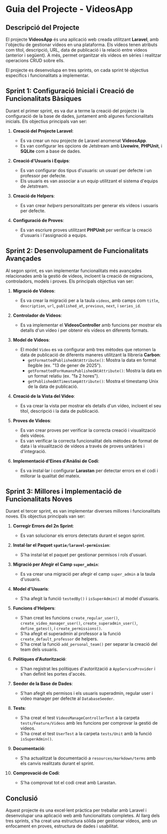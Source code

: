 # Guia del Projecte - VideosApp

## Descripció del Projecte

El projecte **VideosApp** és una aplicació web creada utilitzant **Laravel**, amb l'objectiu de gestionar vídeos en una plataforma. Els vídeos tenen atributs com títol, descripció, URL, data de publicació i la relació entre vídeos (anterior i següent). A més, permet organitzar els vídeos en sèries i realitzar operacions CRUD sobre ells.

El projecte es desenvolupa en tres sprints, on cada sprint té objectius específics i funcionalitats a implementar.

## Sprint 1: Configuració Inicial i Creació de Funcionalitats Bàsiques

Durant el primer sprint, es va dur a terme la creació del projecte i la configuració de la base de dades, juntament amb algunes funcionalitats inicials. Els objectius principals van ser:

1. **Creació del Projecte Laravel**:
   - Es va crear un nou projecte de Laravel anomenat **VideosApp**.
   - Es van configurar les opcions de Jetstream amb **Livewire**, **PHPUnit**, i **SQLite** com a base de dades.
   
2. **Creació d'Usuaris i Equips**:
   - Es van configurar dos tipus d'usuaris: un usuari per defecte i un professor per defecte.
   - Els usuaris es van associar a un equip utilitzant el sistema d'equips de Jetstream.

3. **Creació de Helpers**:
   - Es van crear *helpers* personalitzats per generar els vídeos i usuaris per defecte.

4. **Configuració de Proves**:
   - Es van escriure proves utilitzant **PHPUnit** per verificar la creació d'usuaris i l'assignació a equips.

## Sprint 2: Desenvolupament de Funcionalitats Avançades

Al segon sprint, es van implementar funcionalitats més avançades relacionades amb la gestió de vídeos, incloent la creació de migracions, controladors, models i proves. Els principals objectius van ser:

1. **Migració de Videos**:
   - Es va crear la migració per a la taula `videos`, amb camps com `title`, `description`, `url`, `published_at`, `previous`, `next`, i `series_id`.

2. **Controlador de Videos**:
   - Es va implementar el **VideosController** amb funcions per mostrar els detalls d'un vídeo i per obtenir els vídeos en diferents formats.

3. **Model de Videos**:
   - El model `Video` es va configurar amb tres mètodes que retornen la data de publicació de diferents maneres utilitzant la llibreria **Carbon**:
     - `getFormattedPublishedAtAttribute()`: Mostra la data en format llegible (ex. "13 de gener de 2025").
     - `getFormattedForHumansPublishedAtAttribute()`: Mostra la data en un format relatiu (ex. "fa 2 hores").
     - `getPublishedAtTimestampAttribute()`: Mostra el timestamp Unix de la data de publicació.

4. **Creació de la Vista del Video**:
   - Es va crear la vista per mostrar els detalls d'un vídeo, incloent el seu títol, descripció i la data de publicació.

5. **Proves de Videos**:
   - Es van crear proves per verificar la correcta creació i visualització dels vídeos.
   - Es van verificar la correcta funcionalitat dels mètodes de format de data i la visualització de vídeos a través de proves unitàries i d'integració.

6. **Implementació d'Eines d'Anàlisi de Codi**:
   - Es va instal·lar i configurar **Larastan** per detectar errors en el codi i millorar la qualitat del mateix.

## Sprint 3: Millores i Implementació de Funcionalitats Noves

Durant el tercer sprint, es van implementar diverses millores i funcionalitats noves. Els objectius principals van ser:

1. **Corregir Errors del 2n Sprint**:
   - Es van solucionar els errors detectats durant el segon sprint.

2. **Instal·lar el Paquet `spatie/laravel-permission`**:
   - S'ha instal·lat el paquet per gestionar permisos i rols d'usuari.

3. **Migració per Afegir el Camp `super_admin`**:
   - Es va crear una migració per afegir el camp `super_admin` a la taula d'usuaris.

4. **Model d'Usuaris**:
   - S'ha afegit la funció `testedBy()` i `isSuperAdmin()` al model d'usuaris.

5. **Funcions d'Helpers**:
   - S'han creat les funcions `create_regular_user()`, `create_video_manager_user()`, `create_superadmin_user()`, `define_gates()`, i `create_permissions()`.
   - S'ha afegit el superadmin al professor a la funció `create_default_professor` de helpers.
   - S'ha creat la funció `add_personal_team()` per separar la creació del team dels usuaris.

6. **Polítiques d'Autorització**:
   - S'han registrat les polítiques d'autorització a `AppServiceProvider` i s'han definit les portes d'accés.

7. **Seeder de la Base de Dades**:
   - S'han afegit els permisos i els usuaris superadmin, regular user i video manager per defecte al `DatabaseSeeder`.

8. **Tests**:
   - S'ha creat el test `VideosManageControllerTest` a la carpeta `tests/Feature/Videos` amb les funcions per comprovar la gestió de vídeos.
   - S'ha creat el test `UserTest` a la carpeta `tests/Unit` amb la funció `isSuperAdmin()`.

9. **Documentació**:
   - S'ha actualitzat la documentació a `resources/markdown/terms` amb els canvis realitzats durant el sprint.

10. **Comprovació de Codi**:
    - S'ha comprovat tot el codi creat amb Larastan.

## Conclusió

Aquest projecte és una excel·lent pràctica per treballar amb Laravel i desenvolupar una aplicació web amb funcionalitats completes. Al llarg dels tres sprints, s'ha creat una estructura sòlida per gestionar vídeos, amb un enfocament en proves, estructura de dades i usabilitat.